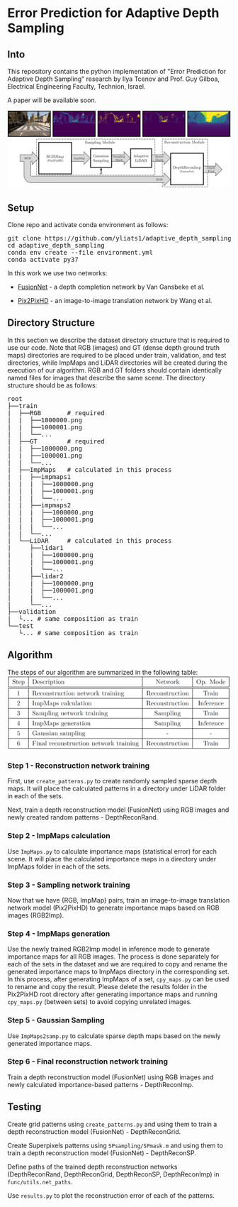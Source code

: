 # Error Prediction for Adaptive Depth Sampling
## Into
This repository contains the python implementation of "Error Prediction for Adaptive Depth Sampling" research by Ilya Tcenov and Prof. Guy Gilboa, Electrical Engineering Faculty, Technion, Israel.

A paper will be available soon.

![picture](git_imgs/method.png)

## Setup
Clone repo and activate conda environment as follows:
<pre>
git clone https://github.com/yliats1/adaptive_depth_sampling.git
cd adaptive_depth_sampling
conda env create --file environment.yml
conda activate py37
</pre>

In this work we use two networks:

* [FusionNet](https://github.com/wvangansbeke/Sparse-Depth-Completion) - a depth completion network by Van Gansbeke et al.

* [Pix2PixHD](https://github.com/NVIDIA/pix2pixHD) - an image-to-image translation network by Wang et al.


## Directory Structure
In this section we describe the dataset directory structure that is required to use our code. Note that RGB (images) and GT (dense depth ground truth maps) directories are required to be placed under train, validation, and test directories, while ImpMaps and LiDAR directories will be created during the execution of our algorithm. RGB and GT folders should contain identically named files for images that describe the same scene. The directory structure should be as follows:
<pre>
root
├──train
|  ├──RGB       # required
|  |  ├──1000000.png
|  |  ├──1000001.png
|  |  └──...
|  ├──GT        # required
|  |  ├──1000000.png
|  |  ├──1000001.png
|  |  └──...     
|  ├──ImpMaps   # calculated in this process
|  |  ├──impmaps1
|  |  |  ├──1000000.png
|  |  |  ├──1000001.png
|  |  |  └──...
|  |  ├──impmaps2
|  |  |  ├──1000000.png
|  |  |  ├──1000001.png
|  |  |  └──...
|  |  └──...
|  └──LiDAR     # calculated in this process
|     ├──lidar1
|     |  ├──1000000.png
|     |  ├──1000001.png
|     |  └──...
|     ├──lidar2
|     |  ├──1000000.png
|     |  ├──1000001.png
|     |  └──...
|     └──...
├──validation
|  └... # same composition as train
└──test
   └... # same composition as train
</pre>

## Algorithm
The steps of our algorithm are summarized in the following table:
![picture](git_imgs/steps.png)

### Step 1 - Reconstruction network training
First, use `create_patterns.py` to create randomly sampled sparse depth maps. It will place the calculated patterns in a directory under LiDAR folder in each of the sets.

Next, train a depth reconstruction model (FusionNet) using RGB images and newly created random patterns - DepthReconRand.

### Step 2 - ImpMaps calculation
Use `ImpMaps.py` to calculate importance maps (statistical error) for each scene. It will place the calculated importance maps in a directory under ImpMaps folder in each of the sets.

### Step 3 - Sampling network training
Now that we have {RGB, ImpMap} pairs, train an image-to-image translation network model (Pix2PixHD) to generate importance maps based on RGB images (RGB2Imp).

### Step 4 - ImpMaps generation
Use the newly trained RGB2Imp model in inference mode to generate importance maps for all RGB images. The process is done separately for each of the sets in the dataset and we are required to copy and rename the generated importance maps to ImpMaps directory in the corresponding set. In this process, after generating ImpMaps of a set, `cpy_maps.py` can be used to rename and copy the result. Please delete the results folder in the Pix2PixHD root directory after generating importance maps and running `cpy_maps.py` (between sets) to avoid copying unrelated images.

### Step 5 - Gaussian Sampling
Use `ImpMaps2samp.py` to calculate sparse depth maps based on the newly generated importance maps.

### Step 6 - Final reconstruction network training
Train a depth reconstruction model (FusionNet) using RGB images and newly calculated importance-based patterns - DepthReconImp.

## Testing
Create grid patterns using `create_patterns.py` and using them to train a depth reconstruction model (FusionNet) - DepthReconGrid.

Create Superpixels patterns using `SPsampling/SPmask.m` and using them to train a depth reconstruction model (FusionNet) - DepthReconSP.

Define paths of the trained depth reconstruction networks (DepthReconRand, DepthReconGrid, DepthReconSP, DepthReconImp) in `func/utils.net_paths`.

Use `results.py` to plot the reconstruction error of each of the patterns.
